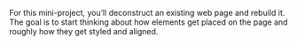 For this mini-project, you’ll deconstruct an existing web page and rebuild it.
The goal is to start thinking about how elements get placed on the page and roughly how they get styled and aligned.
